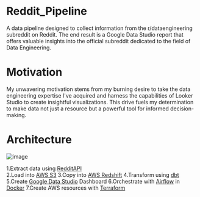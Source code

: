 # Reddit_Pipeline
A data pipeline designed to collect information from the r/dataengineering subreddit on Reddit. The end result is a Google Data Studio report that offers valuable insights into the official subreddit dedicated to the field of Data Engineering.

# Motivation
My unwavering motivation stems from my burning desire to take the data engineering expertise I've acquired and harness the capabilities of Looker Studio to create insightful visualizations. This drive fuels my determination to make data not just a resource but a powerful tool for informed decision-making.

# Architecture

![image](https://github.com/hamanolla/Reddit_Pipeline/assets/143839865/bde99af0-8d13-4a24-aa8a-ca30fb88064d)

1.Extract data using [RedditAPI](https://www.reddit.com/dev/api/)<br>
2.Load into [AWS S3](https://aws.amazon.com/s3/)
3.Copy into [AWS Redshift](https://aws.amazon.com/redshift/)
4.Transform using [dbt](https://www.getdbt.com/)
5.Create [Google Data Studio](https://lookerstudio.google.com/u/0/navigation/reporting) Dashboard
6.Orchestrate with [Airflow](https://airflow.apache.org/) in [Docker](https://www.docker.com/)
7.Create AWS resources with [Terraform](https://www.terraform.io/)
